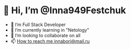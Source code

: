 # 👋 Hi, I’m @Inna949Festchuk
- 👀 I’m Full Stack Developer
- 🌱 I’m currently learning in "Netology"
- 💞️ I’m looking to collaborate on all
- 📫 [How to reach me innabori@mail.ru](innabori@mail.ru)

<!---
Inna949Festchuk/Inna949Festchuk is a ✨ special ✨ repository because its `README.md` (this file) appears on your GitHub profile.
You can click the Preview link to take a look at your changes.
--->
